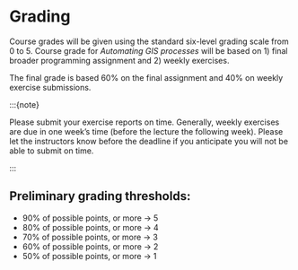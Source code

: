 # Grading

Course grades will be given using the standard six-level grading scale from 0 to 5.
Course grade for *Automating GIS processes* will be based on 1) final broader
programming assignment and 2) weekly exercises.

The final grade is based 60% on the final assignment and 40% on weekly exercise
submissions.


:::{note}

Please submit your exercise reports on time. Generally, weekly exercises are due in one week’s time (before the lecture the following week). Please let the instructors know before the deadline if you anticipate you will not be able to submit on time.

:::


## Preliminary grading thresholds:

- 90% of possible points, or more → 5
- 80% of possible points, or more → 4
- 70% of possible points, or more → 3
- 60% of possible points, or more → 2
- 50% of possible points, or more → 1
